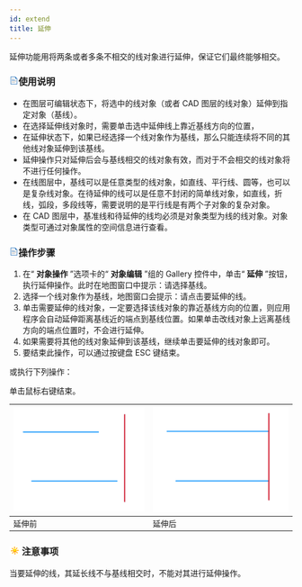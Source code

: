 ```yaml
---
id: extend
title: 延伸  
---  
```

延伸功能用将两条或者多条不相交的线对象进行延伸，保证它们最终能够相交。

### ![](../../../img/read.gif)使用说明

  * 在图层可编辑状态下，将选中的线对象（或者 CAD 图层的线对象）延伸到指定对象（基线）。
  * 在选择延伸线对象时，需要单击选中延伸线上靠近基线方向的位置，
  * 在延伸状态下，如果已经选择一个线对象作为基线，那么只能连续将不同的其他线对象延伸到该基线。
  * 延伸操作只对延伸后会与基线相交的线对象有效，而对于不会相交的线对象将不进行任何操作。
  * 在线图层中，基线可以是任意类型的线对象，如直线、平行线、圆等，也可以是复杂线对象。在待延伸的线可以是任意不封闭的简单线对象，如直线，折线，弧段，多段线等，需要说明的是平行线是有两个子对象的复杂对象。
  * 在 CAD 图层中，基准线和待延伸的线均必须是对象类型为线的线对象。对象类型可通过对象属性的空间信息进行查看。

### ![](../../../img/read.gif)操作步骤

  1. 在“ **对象操作** ”选项卡的“ **对象编辑** ”组的 Gallery 控件中，单击“ **延伸** ”按钮，执行延伸操作。此时在地图窗口中提示：请选择基线。
  2. 选择一个线对象作为基线，地图窗口会提示：请点击要延伸的线。
  3. 单击需要延伸的线对象，一定要选择该线对象的靠近基线方向的位置，则应用程序会自动延伸距离基线近的端点到基线位置。如果单击改线对象上远离基线方向的端点位置时，不会进行延伸。
  4. 如果需要将其他的线对象延伸到该基线，继续单击要延伸的线对象即可。
  5. 要结束此操作，可以通过按键盘 ESC 键结束。 

或执行下列操作：

单击鼠标右键结束。

![](img/extend1.png) | ![](img/extend2.png)  
---|---  
延伸前 | 延伸后  

### ![](../../../img/note.png)注意事项

当要延伸的线，其延长线不与基线相交时，不能对其进行延伸操作。



